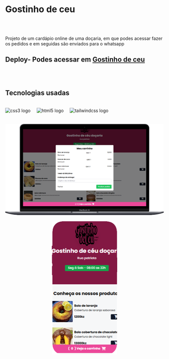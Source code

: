 <h1>Gostinho de ceu</h1>
<br>
<br>
<p>Projeto de um cardápio online de uma doçaria, em que podes acessar fazer os pedidos e em seguidas são enviados para o whatsapp</p>
<h2>Deploy- Podes acessar em <a href="https://gostinhodeceu.netlify.app/">Gostinho de ceu</a></h2>
<br>
<br>
<h2>Tecnologias usadas</h2>
<br>
<div align="left">
<img src="https://cdn.jsdelivr.net/gh/devicons/devicon/icons/css3/css3-original.svg" height="40" alt="css3 logo"  />
 <img width="12" />
  <img src="https://cdn.jsdelivr.net/gh/devicons/devicon/icons/html5/html5-original.svg" height="40" alt="html5 logo"  />
  <img width="12" />
  <img src="https://cdn.jsdelivr.net/gh/devicons/devicon/icons/tailwindcss/tailwindcss-original.svg" height="40" alt="tailwindcss logo"  />
  <img width="12" />
</div>
<br>
<br>
<div align="center">
<img src="https://github.com/edson302/docinho-de-ceu/blob/main/assets/img/mac%20docinho.png?raw=true"/> 
<br>
<br>
<img src="https://github.com/edson302/docinho-de-ceu/blob/main/assets/img/phone%20docinho.png?raw=true"/> 
</div>
